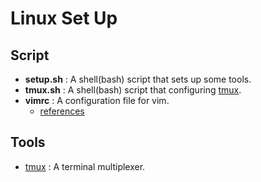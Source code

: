 # Linux Set Up

## Script
* **setup.sh** : A shell(bash) script that sets up some tools.
* **tmux.sh** : A shell(bash) script that configuring [tmux](https://github.com/tmux/tmux).
* **vimrc** : A configuration file for vim.
    * [references](https://magiclen.org/vimrc/)

## Tools
* [tmux](https://github.com/tmux/tmux) : A terminal multiplexer.
